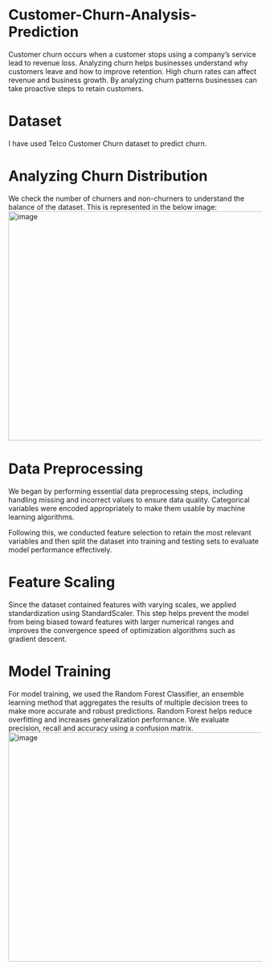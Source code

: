 # Customer-Churn-Analysis-Prediction

Customer churn occurs when a customer stops using a company’s service lead to revenue loss. Analyzing churn helps businesses understand why customers leave and how to improve retention. High churn rates can affect revenue and business growth. By analyzing churn patterns businesses can take proactive steps to retain customers.

# Dataset
I have used Telco Customer Churn dataset to predict churn.

# Analyzing Churn Distribution
We check the number of churners and non-churners to understand the balance of the dataset. This is represented in the below image:
<img width="580" height="455" alt="image" src="https://github.com/user-attachments/assets/ca47b3b6-6023-4583-a364-c9e829289194" />

# Data Preprocessing
We began by performing essential data preprocessing steps, including handling missing and incorrect values to ensure data quality. Categorical variables were encoded appropriately to make them usable by machine learning algorithms.

Following this, we conducted feature selection to retain the most relevant variables and then split the dataset into training and testing sets to evaluate model performance effectively.

# Feature Scaling
Since the dataset contained features with varying scales, we applied standardization using StandardScaler. This step helps prevent the model from being biased toward features with larger numerical ranges and improves the convergence speed of optimization algorithms such as gradient descent.

# Model Training
For model training, we used the Random Forest Classifier, an ensemble learning method that aggregates the results of multiple decision trees to make more accurate and robust predictions. Random Forest helps reduce overfitting and increases generalization performance.
We evaluate precision, recall and accuracy using a confusion matrix. 
<img width="563" height="455" alt="image" src="https://github.com/user-attachments/assets/7a8e3086-e0a5-4080-9299-72608706e4ba" />




